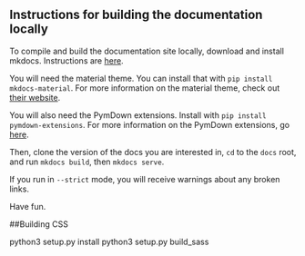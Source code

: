 ## Instructions for building the documentation locally

To compile and build the documentation site locally, download and install mkdocs. Instructions are <a href="https://www.mkdocs.org/#installation" target=_blank>here</a>.

You will need the material theme. You can install that with `pip install mkdocs-material`. For more information on the material theme, check out <a href="https://squidfunk.github.io/mkdocs-material/" target=_blank>their website</a>.

You will also need the PymDown extensions. Install with `pip install pymdown-extensions`. For more information on the PymDown extensions, go <a href="https://squidfunk.github.io/mkdocs-material/extensions/pymdown/" target=_blank>here</a>.

Then, clone the version of the docs you are interested in, `cd` to the `docs` root, and run `mkdocs build`, then `mkdocs serve`. 

If you run in `--strict` mode, you will receive warnings about any broken links.

Have fun.


##Building CSS

python3 setup.py install
python3 setup.py build_sass